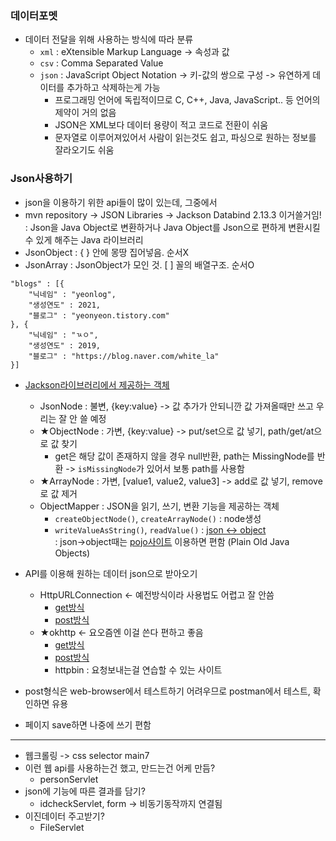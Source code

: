 ### 데이터포멧
- 데이터 전달을 위해 사용하는 방식에 따라 분류
  - `xml` : eXtensible Markup Language -> 속성과 값
  - `csv` : Comma Separated Value
  - `json` : JavaScript Object Notation -> 키-값의 쌍으로 구성 -> 유연하게 데이터를 추가하고 삭제하는게 가능
    - 프로그래밍 언어에 독립적이므로 C, C++, Java, JavaScript.. 등 언어의 제약이 거의 없음
	- JSON은 XML보다 데이터 용량이 적고 코드로 전환이 쉬움
	- 문자열로 이루어져있어서 사람이 읽는것도 쉽고, 파싱으로 원하는 정보를 잘라오기도 쉬움

### Json사용하기
- json을 이용하기 위한 api들이 많이 있는데, 그중에서
- mvn repository -> JSON Libraries -> Jackson Databind 2.13.3 이거쓸거임!  
  : Json을 Java Object로 변환하거나 Java Object를 Json으로 편하게 변환시킬 수 있게 해주는 Java 라이브러리
- JsonObject : \{ \} 안에 몽땅 집어넣음. 순서X
- JsonArray : JsonObject가 모인 것. \[ \] 꼴의 배열구조. 순서O  
```  
"blogs" : [{  
	"닉네임" : "yeonlog",  
	"생성연도" : 2021,  
	"블로그" : "yeonyeon.tistory.com"  
}, {  
	"닉네임" : "ㄳㅇ",  
	"생성연도" : 2019,  
	"블로그" : "https://blog.naver.com/white_la"  
}]    
```  
- [Jackson라이브러리에서 제공하는 객체](../ee/220822/src/Main.java)
  - JsonNode : 불변, \{key:value\} -> 값 추가가 안되니깐 값 가져올때만 쓰고 우리는 잘 안 쓸 예정
  - ★ObjectNode : 가변, \{key:value\} -> put/set으로 값 넣기, path/get/at으로 값 찾기
    - get은 해당 값이 존재하지 않을 경우 null반환, path는 MissingNode를 반환 -> `isMissingNode`가 있어서 보통 path를 사용함
  - ★ArrayNode : 가변,  \[value1, value2, value3\] -> add로 값 넣기, remove로 값 제거
  - ObjectMapper : JSON을 읽기, 쓰기, 변환 기능을 제공하는 객체  
    - `createObjectNode()`, `createArrayNode()` : node생성
	- `writeValueAsString()`, `readValue()` : [json <-> object](../ee/220822/src/Main2.java)  
	 : json->object때는 [pojo사이트](https://www.jsonschema2pojo.org/) 이용하면 편함 (Plain Old Java Objects)
- API를 이용해 원하는 데이터 json으로 받아오기
  - HttpURLConnection <- 예전방식이라 사용법도 어렵고 잘 안씀
    - [get방식](../ee/220822/src/Main3.java)
    - [post방식](../ee/220822/src/Main4.java)
  - ★okhttp <- 요오즘엔 이걸 쓴다 편하고 좋음
    - [get방식](../ee/220822/src/Main5.java)
    - [post방식](../ee/220822/src/Main6.java)
    - httpbin : 요청보내는걸 연습할 수 있는 사이트


- post형식은 web-browser에서 테스트하기 어려우므로 postman에서 테스트, 확인하면 유용
- 페이지 save하면 나중에 쓰기 편함

----
- 웹크롤링 -> css selector main7
- 이런 웹 api를 사용하는건 했고, 만드는건 어케 만듬? 
  - personServlet
- json에 기능에 따른 결과를 담기?
  - idcheckServlet, form -> 비동기동작까지 연결됨
- 이진데이터 주고받기?
  - FileServlet
